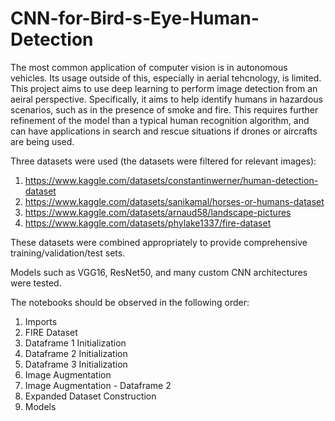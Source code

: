 # CNN-for-Bird-s-Eye-Human-Detection
The most common application of computer vision is in autonomous vehicles. Its usage outside of this, especially in aerial tehcnology, is limited. This project aims to use deep learning to perform image detection from an aeiral perspective. Specifically, it aims to help identify humans in hazardous scenarios, such as in the presence of smoke and fire. This requires further refinement of the model than a typical human recognition algorithm, and can have applications in search and rescue situations if drones or aircrafts are being used. 

Three datasets were used (the datasets were filtered for relevant images): 
1. https://www.kaggle.com/datasets/constantinwerner/human-detection-dataset
2. https://www.kaggle.com/datasets/sanikamal/horses-or-humans-dataset
3. https://www.kaggle.com/datasets/arnaud58/landscape-pictures
4. https://www.kaggle.com/datasets/phylake1337/fire-dataset

These datasets were combined appropriately to provide comprehensive training/validation/test sets. 

Models such as VGG16, ResNet50, and many custom CNN architectures were tested. 

The notebooks should be observed in the following order: 
1. Imports
2. FIRE Dataset
3. Dataframe 1 Initialization
4. Dataframe 2 Initialization
5. Dataframe 3 Initialization
6. Image Augmentation
7. Image Augmentation - Dataframe 2
8. Expanded Dataset Construction
9. Models



